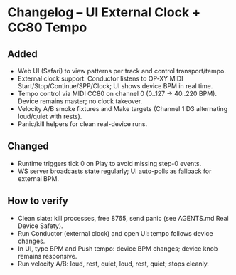 # Changelog – UI External Clock + CC80 Tempo

## Added
- Web UI (Safari) to view patterns per track and control transport/tempo.
- External clock support: Conductor listens to OP‑XY MIDI Start/Stop/Continue/SPP/Clock; UI shows device BPM in real time.
- Tempo control via MIDI CC80 on channel 0 (0..127 → 40..220 BPM). Device remains master; no clock takeover.
- Velocity A/B smoke fixtures and Make targets (Channel 1 D3 alternating loud/quiet with rests).
- Panic/kill helpers for clean real-device runs.

## Changed
- Runtime triggers tick 0 on Play to avoid missing step-0 events.
- WS server broadcasts state regularly; UI auto-polls as fallback for external BPM.

## How to verify
- Clean slate: kill processes, free 8765, send panic (see AGENTS.md Real Device Safety).
- Run Conductor (external clock) and open UI: tempo follows device changes.
- In UI, type BPM and Push tempo: device BPM changes; device knob remains responsive.
- Run velocity A/B: loud, rest, quiet, loud, rest, quiet; stops cleanly.

